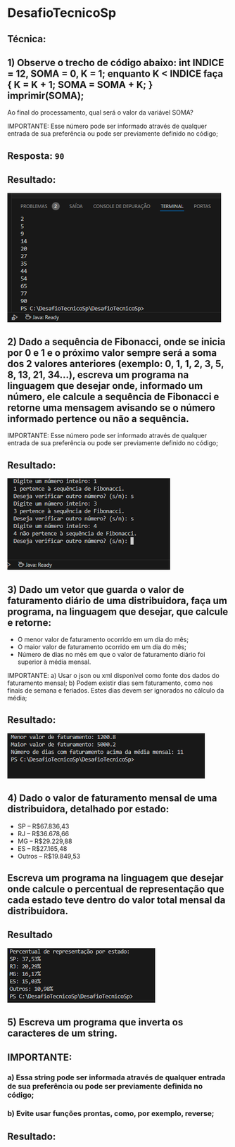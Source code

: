 # DesafioTecnicoSp


## Técnica:

## 1) Observe o trecho de código abaixo: int INDICE = 12, SOMA = 0, K = 1; enquanto K < INDICE faça { K = K + 1; SOMA = SOMA + K; } imprimir(SOMA);
 Ao final do processamento, qual será o valor da variável SOMA?

 IMPORTANTE: Esse número pode ser informado através de qualquer entrada de sua preferência ou pode ser previamente definido no código;

## Resposta: `90`
## Resultado:

![alt text](image.png)

## 2) Dado a sequência de Fibonacci, onde se inicia por 0 e 1 e o próximo valor sempre será a soma dos 2 valores anteriores (exemplo: 0, 1, 1, 2, 3, 5, 8, 13, 21, 34...), escreva um programa na linguagem que desejar onde, informado um número, ele calcule a sequência de Fibonacci e retorne uma mensagem avisando se o número informado pertence ou não a sequência.

IMPORTANTE: Esse número pode ser informado através de qualquer entrada de sua preferência ou pode ser previamente definido no código;

## Resultado: 
![alt text](image-1.png)

## 3) Dado um vetor que guarda o valor de faturamento diário de uma distribuidora, faça um programa, na linguagem que desejar, que calcule e retorne:
* O menor valor de faturamento ocorrido em um dia do mês;
* O maior valor de faturamento ocorrido em um dia do mês;
* Número de dias no mês em que o valor de faturamento diário foi superior à média mensal.

IMPORTANTE:
a) Usar o json ou xml disponível como fonte dos dados do faturamento mensal;
b) Podem existir dias sem faturamento, como nos finais de semana e feriados. Estes dias devem ser ignorados no cálculo da média;

## Resultado: 
![alt text](image-2.png)

## 4) Dado o valor de faturamento mensal de uma distribuidora, detalhado por estado:
* SP – R$67.836,43
* RJ – R$36.678,66
* MG – R$29.229,88
* ES – R$27.165,48
* Outros – R$19.849,53

## Escreva um programa na linguagem que desejar onde calcule o percentual de representação que cada estado teve dentro do valor total mensal da distribuidora.

## Resultado
![alt text](image-4.png)

## 5) Escreva um programa que inverta os caracteres de um string.

## IMPORTANTE:
### a) Essa string pode ser informada através de qualquer entrada de sua preferência ou pode ser previamente definida no código;
### b) Evite usar funções prontas, como, por exemplo, reverse;

## Resultado: 
